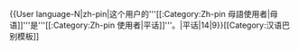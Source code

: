 {{User language-N|zh-pin|这个用户的'''[[:Category:Zh-pin 母語使用者|母语]]'''是'''[[:Category:Zh-pin 使用者|平话]]'''。|平话|14|9}}<noinclude>[[Category:汉语巴别模板]]</noinclude>